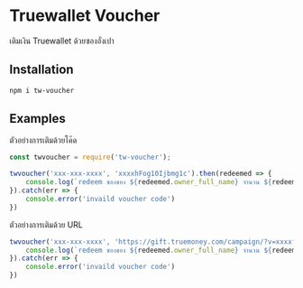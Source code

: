 # Truewallet Voucher
เติมเงิน Truewallet ด้วยซองอั่งเปา

## Installation
```sh
npm i tw-voucher
```

## Examples
ตัวอย่างการเติมด้วยโค๊ด
```js
const twvoucher = require('tw-voucher');

twvoucher('xxx-xxx-xxxx', 'xxxxhFog10Ijbmg1c').then(redeemed => {
    console.log(`redeem ซองของ ${redeemed.owner_full_name} จำนวน ${redeemed.amount} บาทแล้ว`) 
}).catch(err => {
    console.error('invaild voucher code')
})
```
ตัวอย่างการเติมด้วย URL
```js
twvoucher('xxx-xxx-xxxx', 'https://gift.truemoney.com/campaign/?v=xxxxfhFog10Ijbmg1c').then(redeemed => {
    console.log(`redeem ซองของ ${redeemed.owner_full_name} จำนวน ${redeemed.amount} บาทแล้ว`) 
}).catch(err => {
    console.error('invaild voucher code')
})
```
